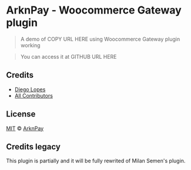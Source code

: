 # ArknPay - Woocommerce Gateway plugin

> A demo of COPY URL HERE using Woocommerce Gateway plugin working

> You can access it at GITHUB URL HERE

## Credits

- [Diego Lopes](https://github.com/danaric)
- [All Contributors](../../contributors)

## License

[MIT](LICENSE) © [ArknPay](#)

## Credits legacy

This plugin is partially and it will be fully rewrited of Milan Semen's plugin.
